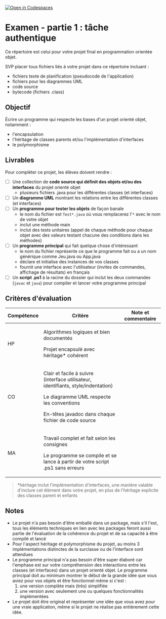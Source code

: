 [![Open in Codespaces](https://classroom.github.com/assets/launch-codespace-f4981d0f882b2a3f0472912d15f9806d57e124e0fc890972558857b51b24a6f9.svg)](https://classroom.github.com/open-in-codespaces?assignment_repo_id=9651969)
# Examen - partie 1 : tâche authentique

Ce répertoire est celui pour votre projet final en programmation orientée objet.

SVP placer tous fichiers liés à votre projet dans ce répertoire incluant :

* fichiers texte de planification (pseudocode de l'application)
* fichiers pour les diagrammes UML
* code source
* bytecode (fichiers .class)

## Objectif

Écrire un programme qui respecte les bases d'un projet orienté objet, notamment :

* l'encapsulation
* l'héritage de classes parents et/ou l'implémentation d'interfaces
* le polymorphisme

## Livrables

Pour compléter ce projet, les élèves doivent rendre :

- [ ] Une collection de **code source qui définit des objets et/ou des interfaces** du projet orienté objet
    * plusieurs fichiers .java pour les différentes classes (et interfaces)
- [ ] Un **diagramme UML** montrant les relations entre les différentes classes (et interfaces)
- [ ] Un **programme pour tester les objets** de façon banale
    * le nom du fichier est `Test*.java` où vous remplacerez l'`*` avec le nom de votre objet
    * inclut une méthode main
    * inclut des tests unitaires (appel de chaque méthode pour chaque objet avec des valeurs testant chacune des conditions dans les méthodes)
- [ ] Un **programme principal** qui fait quelque chose d'intéressant
    * le nom du fichier représente ce que le programme fait ou a un nom générique comme Jeu.java ou App.java
    * déclare et initialise des instances de vos classes
    * fournit une interface avec l'utilisateur (invites de commandes, affichage de résultats) en français
- [ ] Un **script .ps1** à la racine du dossier qui inclut les deux commandes (`javac` et `java`) pour compiler et lancer votre programme principal

## Critères d'évaluation

Compétence | Critère | Note et commentaire
-- | -- | --
HP | <p>Algorithmes logiques et bien documentés</p><p>Projet encapsulé avec héritage* cohérent</p> | 
CO | <p>Clair et facile à suivre (interface utilisateur, identifiants, style/indentation)</p><p>Le diagramme UML respecte les conventions</p><p>En-têtes javadoc dans chaque fichier de code source</p> | 
MA | <p>Travail complet et fait selon les consignes</p><p>Le programme se compile et se lance à partir de votre script .ps1 sans erreurs</p> | 

>*héritage inclut l'implémentation d'interfaces, une manière valable d'inclure cet élément dans votre projet, en plus de l'héritage explicite des classes parent et enfants

## Notes

* Le projet n'a pas besoin d'être emballé dans un package, mais s'il l'est, tous les éléments techniques en lien avec les packages feront aussi partie de l'évaluation de la cohérence du projet et de sa capacité à être compilé et lancé
* Pour l'aspect héritage et polymorphisme du projet, au moins 3 implémentations distinctes de la surclasse ou de l'interface sont attendues
* Le programme principal n'a pas besoin d'être super élaboré car l'emphase est sur votre compréhension des interactions entre les classes (et interfaces) dans un projet orienté objet. Le programme principal doit au minimum montrer le début de la grande idée que vous aviez pour vos objets et être fonctionnel même si c'est :
    1. une version complète mais (très) simplifiée
    1. une version avec seulement une ou quelques fonctionnalités implémentées
* Le projet doit être original et représenter une idée que vous avez pour une vraie application, même si le projet ne réalise pas entièrement cette idée.
